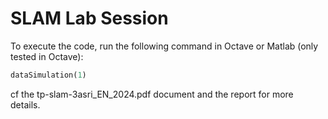 # SLAM Lab Session

To execute the code, run the following command in Octave or Matlab (only tested in Octave):

```octave
dataSimulation(1)
```

cf the tp-slam-3asri_EN_2024.pdf document and the report for more details.
